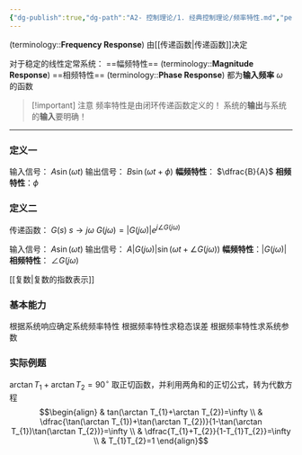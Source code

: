```yaml
---
{"dg-publish":true,"dg-path":"A2- 控制理论/1. 经典控制理论/频率特性.md","permalink":"/A2- 控制理论/1. 经典控制理论/频率特性/","dgPassFrontmatter":true,"noteIcon":"","created":"2024-05-26T18:53:13.802+08:00","updated":"2025-05-02T17:47:13.024+08:00"}
---
```


(terminology::**Frequency Response**)
由[[传递函数\|传递函数]]决定

对于稳定的线性定常系统：
==幅频特性==   (terminology::**Magnitude Response**)
==相频特性==   (terminology::**Phase Response**)
都为**输入频率** $\omega$ 的函数

>[!important] 注意
>频率特性是由闭环传递函数定义的！
>系统的**输出**与系统的**输入**要明确！

***
### 定义一
输入信号： $A\sin(\omega t)$
输出信号： $B\sin(\omega t+\phi)$
**幅频特性**： $\dfrac{B}{A}$
**相频特性**：$\phi$

### 定义二
传递函数： $G(s)$     $s\to j\omega$
$G(j\omega)=|G(j\omega)|e^{ j \angle G(j\omega) }$ 

输入信号： $A\sin(\omega t)$
输出信号： $A|G(j\omega)|\sin(\omega t+\angle G(j\omega))$
**幅频特性**：$|G(j\omega)|$
**相频特性**： $\angle G(j\omega)$

[[复数\|复数的指数表示]]

### 基本能力
根据系统响应确定系统频率特性
根据频率特性求稳态误差
根据频率特性求系统参数
### 实际例题
$\arctan T_{1}+\arctan T_{2}=90^{\circ}$
取正切函数，并利用两角和的正切公式，转为代数方程
$$\begin{align}
 & tan(\arctan T_{1}+\arctan T_{2})=\infty \\
 &  \dfrac{\tan(\arctan T_{1})+\tan(\arctan T_{2})}{1-\tan(\arctan T_{1})\tan(\arctan T_{2})}=\infty \\
 & \dfrac{T_{1}+T_{2}}{1-T_{1}T_{2}}=\infty \\
 & T_{1}T_{2}=1
\end{align}$$



